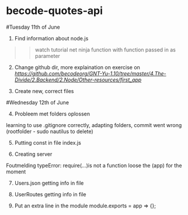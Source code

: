 # becode-quotes-api
#Tuesday 11th of June

1. Find information about node.js
>>watch tutorial net ninja
>>function with function passed in as parameter

2. Change github dir, more explaination on exercise on 
*https://github.com/becodeorg/GNT-Yu-1.10/tree/master/4.The-Divide/2.Backend/2.Node/Other-resources/first_app*

3. Create new, correct files

#Wednesday 12th of June

4. Probleem met folders oplossen 

learning to use .gitignore correctly, adapting folders, commit went wrong (rootfolder - sudo nautilus to delete)

5. Putting  const in file index.js

6. Creating server 

Foutmelding typeError: require(...)is not a function
loose the (app) for the moment

7. Users.json
getting info in file

8. UserRoutes
getting info in file

9. Put an extra line in the module
module.exports = app => {};
